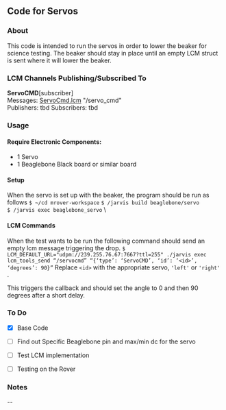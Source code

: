 ﻿Code for Servos
 ---
### About

This code is intended to run the servos in order to lower the beaker for science testing. The beaker should stay in place until an empty LCM struct is sent where it will lower the beaker.

### LCM Channels Publishing/Subscribed To
**ServoCMD**[subscriber] \
Messages:  [ServoCmd.lcm](https://github.com/jjtom34/mrover-workspace/blob/AmmoniaServo/rover_msgs/ServoCmd.lcm) "/servo_cmd" \
Publishers: tbd
Subscribers: tbd


### Usage
#### Require Electronic Components:
- 1 Servo
- 1 Beaglebone Black board or similar board


#### Setup
When the servo is set up with the beaker, the program should be run as follows
`$ ~/cd mrover-workspace`
`$ /jarvis build beaglebone/servo` \
`$ /jarvis exec beaglebone_servo` \


#### LCM Commands
When the test wants to be run the following command should send an empty lcm message triggering the drop.
`$ LCM_DEFAULT_URL="udpm://239.255.76.67:7667?ttl=255" ./jarvis exec lcm_tools_send “/servocmd” “{‘type’: ‘ServoCMD’, ‘id’: ‘<id>’, ‘degrees’: 90}”`
Replace `<id>` with the appropriate servo, `'left'` or `'right'` .  

This triggers the callback and should set the angle to 0 and then 90 degrees after a short delay.  

### To Do
-   [x] Base Code

-   [ ] Find out Specific Beaglebone pin and max/min dc for the servo
    
-   [ ] Test LCM implementation
-   [ ] Testing on the Rover

### Notes

--

  

